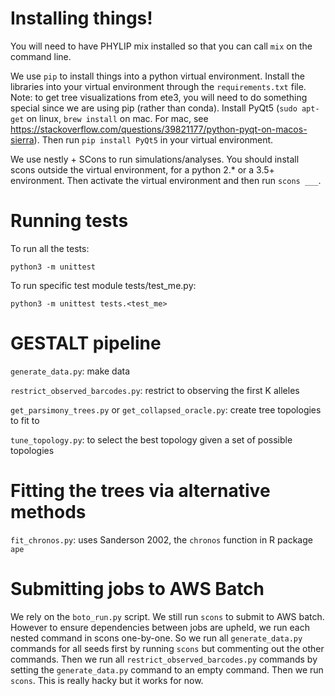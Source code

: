 # Installing things!
You will need to have PHYLIP mix installed so that you can call `mix` on the command line.

We use `pip` to install things into a python virtual environment.
Install the libraries into your virtual environment through the `requirements.txt` file.
Note: to get tree visualizations from ete3, you will need to do something special since we are using pip (rather than conda).
Install PyQt5 (`sudo apt-get` on linux, `brew install` on mac. For mac, see https://stackoverflow.com/questions/39821177/python-pyqt-on-macos-sierra).
Then run `pip install PyQt5` in your virtual environment.

We use nestly + SCons to run simulations/analyses.
You should install scons outside the virtual environment, for a python 2.\* or a 3.5+ environment.
Then activate the virtual environment and then run `scons ___`.

# Running tests
To run all the tests:
```
python3 -m unittest
```
To run specific test module tests/test\_me.py:
```
python3 -m unittest tests.<test_me>
```

# GESTALT pipeline

`generate_data.py`: make data

`restrict_observed_barcodes.py`: restrict to observing the first K alleles

`get_parsimony_trees.py` or `get_collapsed_oracle.py`: create tree topologies to fit to

`tune_topology.py`: to select the best topology given a set of possible topologies

# Fitting the trees via alternative methods
`fit_chronos.py`: uses Sanderson 2002, the `chronos` function in R package `ape`

# Submitting jobs to AWS Batch
We rely on the `boto_run.py` script.
We still run `scons` to submit to AWS batch.
However to ensure dependencies between jobs are upheld, we run each nested command in scons one-by-one.
So we run all `generate_data.py` commands for all seeds first by running `scons` but commenting out the other commands.
Then we run all `restrict_observed_barcodes.py` commands by setting the `generate_data.py` command to an empty command. Then we run `scons`.
This is really hacky but it works for now.
